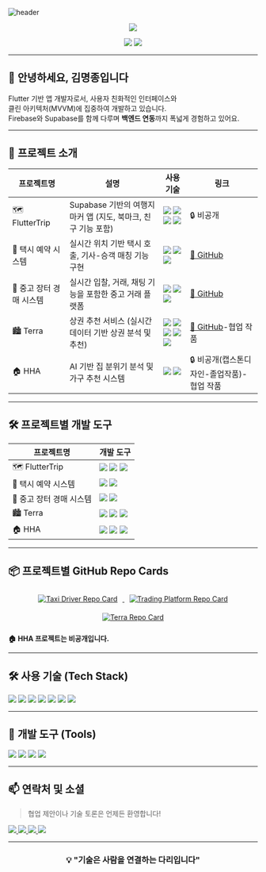 <!-- 헤더 배너 -->
![header](https://capsule-render.vercel.app/api?type=waving&color=gradient&height=120&animation=fadeIn&section=footer&text=👨🏻‍💻)

<!-- 방문자 배지 추가 -->
<p align="center">
  <img src="https://visitor-badge.laobi.icu/badge?page_id=001014k.001014k" />
</p>

<!-- GitHub Stats -->
<p align="center">
  <img src="https://github-readme-stats.vercel.app/api/top-langs/?username=001014k&layout=compact&theme=blue_navy" />
  <img src="https://github-readme-stats.vercel.app/api?username=001014k&show_icons=true&hide=contribs,prs&cache_seconds=86400&theme=blue_navy" />
</p>

---

## 👋 안녕하세요, 김명종입니다

Flutter 기반 앱 개발자로서, 사용자 친화적인 인터페이스와  
클린 아키텍처(MVVM)에 집중하여 개발하고 있습니다.  
Firebase와 Supabase를 함께 다루며 **백엔드 연동**까지 폭넓게 경험하고 있어요.

---

## 📁 프로젝트 소개

| 프로젝트명 | 설명 | 사용 기술 | 링크 |
|------------|------|-----------|------|
| 🗺️ FlutterTrip | Supabase 기반의 여행지 마커 앱 (지도, 북마크, 친구 기능 포함) | <img src="https://img.shields.io/badge/Dart-0175C2?style=flat&logo=dart&logoColor=white"/> <img src="https://img.shields.io/badge/Flutter-02569B?style=flat&logo=flutter&logoColor=white"/> <img src="https://img.shields.io/badge/Supabase-3ECF8E?style=flat&logo=supabase&logoColor=white"/> <img src="https://img.shields.io/badge/Google_Maps-4285F4?style=flat&logo=googlemaps&logoColor=white"/> | 🔒 비공개 |
| 🚕 택시 예약 시스템 | 실시간 위치 기반 택시 호출, 기사-승객 매칭 기능 구현 | <img src="https://img.shields.io/badge/Dart-0175C2?style=flat&logo=dart&logoColor=white"/> <img src="https://img.shields.io/badge/Flutter-02569B?style=flat&logo=flutter&logoColor=white"/> <img src="https://img.shields.io/badge/Firebase-FFCA28?style=flat&logo=firebase&logoColor=black"/> | [🔗 GitHub](https://github.com/001014k/Taxi-Driver-app) |
| 🛒 중고 장터 경매 시스템 | 실시간 입찰, 거래, 채팅 기능을 포함한 중고 거래 플랫폼 | <img src="https://img.shields.io/badge/Dart-0175C2?style=flat&logo=dart&logoColor=white"/> <img src="https://img.shields.io/badge/Flutter-02569B?style=flat&logo=flutter&logoColor=white"/> <img src="https://img.shields.io/badge/Firebase-FFCA28?style=flat&logo=firebase&logoColor=black"/> | [🔗 GitHub](https://github.com/001014k/trading-platform) |
| 🏙️ Terra | 상권 추천 서비스 (실시간 데이터 기반 상권 분석 및 추천) |  <img src="https://img.shields.io/badge/React-61DAFB?style=flat&logo=react&logoColor=white"/> <img src="https://img.shields.io/badge/JavaScript-F7DF1E?style=flat&logo=javascript&logoColor=black"/> <img src="https://img.shields.io/badge/Spring-6DB33F?style=flat&logo=spring&logoColor=white"/> <img src="https://img.shields.io/badge/MariaDB-003545?style=flat&logo=mariadb&logoColor=white"/> <img src="https://img.shields.io/badge/Mapbox-000000?style=flat&logo=mapbox&logoColor=white"/> | [🔗 GitHub](https://github.com/Pianuu999/Terra)-협업 작품 |
| 🏠 HHA | AI 기반 집 분위기 분석 및 가구 추천 시스템 |  <img src="https://img.shields.io/badge/Kotlin-0095D5?style=flat&logo=kotlin&logoColor=white"/> <img src="https://img.shields.io/badge/Python-3776AB?style=flat&logo=python&logoColor=white"/> | 🔒 비공개(캡스톤디자인-졸업작품)-협업 작품 |

---

## 🛠️ 프로젝트별 개발 도구

| 프로젝트명 | 개발 도구 |
|------------|------------|
| 🗺️ FlutterTrip | <img src="https://img.shields.io/badge/Android_Studio-3DDC84?style=flat&logo=android-studio&logoColor=white"/> <img src="https://img.shields.io/badge/Xcode-147EFB?style=flat&logo=xcode&logoColor=white"/> <img src="https://img.shields.io/badge/VS_Code-007ACC?style=flat&logo=visual-studio-code&logoColor=white"/> |
| 🚕 택시 예약 시스템 | <img src="https://img.shields.io/badge/Android%20Studio-3DDC84?style=flat&logo=android-studio&logoColor=white"/> <img src="https://img.shields.io/badge/VS%20Code-007ACC?style=flat&logo=visual-studio-code&logoColor=white"/> |
| 🛒 중고 장터 경매 시스템 | <img src="https://img.shields.io/badge/Android%20Studio-3DDC84?style=flat&logo=android-studio&logoColor=white"/> <img src="https://img.shields.io/badge/VS%20Code-007ACC?style=flat&logo=visual-studio-code&logoColor=white"/> |
| 🏙️ Terra | <img src="https://img.shields.io/badge/IntelliJ_IDEA-000000?style=flat&logo=intellij-idea&logoColor=white"/> <img src="https://img.shields.io/badge/VS_Code-007ACC?style=flat&logo=visual-studio-code&logoColor=white"/> <img src="https://img.shields.io/badge/Figma-F24E1E?style=flat&logo=figma&logoColor=white"/> |
| 🏠 HHA |  <img src="https://img.shields.io/badge/Anaconda-44A833?style=flat&logo=anaconda&logoColor=white"/> <img src="https://img.shields.io/badge/Jupyter_Notebook-F37626?style=flat&logo=jupyter&logoColor=white"/> <img src="https://img.shields.io/badge/Android_Studio-3DDC84?style=flat&logo=android-studio&logoColor=white"/> |

---

## 📦 프로젝트별 GitHub Repo Cards

<div align="center">

<a href="https://github.com/001014k/Taxi-Driver-app" target="_blank">
  <img src="https://github-readme-stats.vercel.app/api/pin/?username=001014k&repo=Taxi-Driver-app&theme=blue_navy" alt="Taxi Driver Repo Card" style="margin: 10px;" />
</a>

<a href="https://github.com/001014k/trading-platform" target="_blank">
  <img src="https://github-readme-stats.vercel.app/api/pin/?username=001014k&repo=trading-platform&theme=blue_navy" alt="Trading Platform Repo Card" style="margin: 10px;" />
</a>

<a href="https://github.com/Pianuu999/Terra" target="_blank">
  <img src="https://github-readme-stats.vercel.app/api/pin/?username=Pianuu999&repo=Terra&theme=blue_navy" alt="Terra Repo Card" style="margin: 10px;" />
</a>

</div>

**🏠 HHA 프로젝트는 비공개입니다.**

---

## 🛠️ 사용 기술 (Tech Stack)

<p align="left">
  <img src="https://img.shields.io/badge/Flutter-02569B?style=flat&logo=flutter&logoColor=white" />
  <img src="https://img.shields.io/badge/Dart-0175C2?style=flat&logo=dart&logoColor=white" />
  <img src="https://img.shields.io/badge/Firebase-FFCA28?style=flat&logo=firebase&logoColor=black" />
  <img src="https://img.shields.io/badge/Supabase-3ECF8E?style=flat&logo=supabase&logoColor=white" />
  <img src="https://img.shields.io/badge/Android-3DDC84?style=flat&logo=android&logoColor=white" />
  <img src="https://img.shields.io/badge/iOS-000000?style=flat&logo=apple&logoColor=white" />
  <img src="https://img.shields.io/badge/Xcode-147EFB?style=flat&logo=xcode&logoColor=white" />
</p>

---

## 🧰 개발 도구 (Tools)

<p align="left">
  <img src="https://img.shields.io/badge/VS Code-007ACC?style=flat&logo=visual-studio-code&logoColor=white" />
  <img src="https://img.shields.io/badge/Xcode-147EFB?style=flat&logo=xcode&logoColor=white" />
  <img src="https://img.shields.io/badge/Git-F05032?style=flat&logo=git&logoColor=white" />
  <img src="https://img.shields.io/badge/GitHub-181717?style=flat&logo=github&logoColor=white" />
</p>

---

## 📫 연락처 및 소셜

> 협업 제안이나 기술 토론은 언제든 환영합니다!

<p align="left">
  <a href="mailto:hm4854@gmail.com">
    <img src="https://img.shields.io/badge/Gmail-D14836?style=flat&logo=gmail&logoColor=white" />
  </a>
  <a href="https://linkedin.com/in/your-linkedin">
    <img src="https://img.shields.io/badge/LinkedIn-0A66C2?style=flat&logo=linkedin&logoColor=white" />
  </a>
  <a href="https://velog.io/@yourname">
    <img src="https://img.shields.io/badge/Velog-20C997?style=flat&logo=velog&logoColor=white" />
  </a>
  <a href="https://github.com/001014k">
    <img src="https://img.shields.io/badge/GitHub-181717?style=flat&logo=github&logoColor=white" />
  </a>
</p>

---

<h3 align="center">💡 "기술은 사람을 연결하는 다리입니다"</h3>
